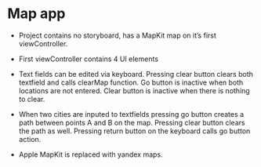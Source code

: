 #  Map app

- Project contains no storyboard, has a MapKit map on it’s first viewController.

- First viewController contains 4 UI elements

- Text fields can be edited via keyboard. Pressing clear button clears both textfield and calls clearMap function. Go button is inactive when both locations are not entered. Clear button is inactive when there is nothing to clear.

- When two cities are inputed to textfields pressing go button creates a path between points A and B on the map. Pressing clear button clears the path as well. Pressing return button on the keyboard calls go button action.

- Apple MapKit is replaced with yandex maps.
